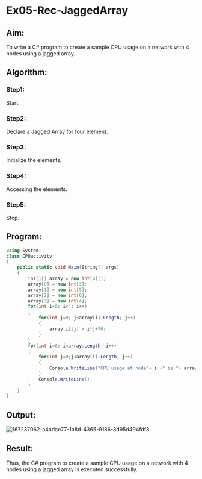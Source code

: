 # Ex05-Rec-JaggedArray
## Aim:

To write a C# program to create a sample CPU usage on a network with 4 nodes using a jagged array.

## Algorithm:

### Step1:
Start.
### Step2:
Declare a Jagged Array for four element.
### Step3:
Initialize the elements.
### Step4:
Accessing the elements.
### Step5:
Stop.

## Program:
``` c#
using System;
class CPUactivity
{
    public static void Main(String[] args)
    {
        int[][] array = new int[4][];
        array[0] = new int[3];
        array[1] = new int[5];
        array[2] = new int[6];
        array[3] = new int[4];
        for(int i=0; i<4; i++)
        {
            for(int j=0; j<array[i].Length; j++)
            {
                array[i][j] = i*j+70;
            }
        }
        for(int i=0; i<array.Length; i++)
        {
            for(int j=0;j<array[i].Length; j++)
            {
                Console.WriteLine("CPU usage at node"+ i +" is "+ array[i][j]+"%");
            }
            Console.WriteLine();
        }
    }
}
```

## Output:

![167237062-a4adae77-1a8d-4365-9186-3d95d494fdf8](https://user-images.githubusercontent.com/102652887/167237265-63c57d63-f82a-4ad9-a7e3-849be60270b7.png)


## Result:

Thus, the C# program to create a sample CPU usage on a network with 4 nodes using a jagged array is executed successfully.

